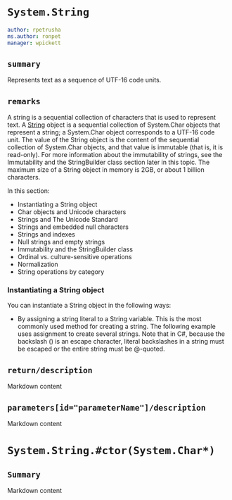 ﻿# `System.String`
``` yaml
author: rpetrusha
ms.author: ronpet
manager: wpickett
```
## `summary`
Represents text as a sequence of UTF-16 code units.

## `remarks`
A string is a sequential collection of characters that is used to represent text. A [String](https://docs.microsoft.com/en-us/dotnet/api/system.string?view=netframework-4.7) object is a sequential collection of System.Char objects that represent a string; a System.Char object corresponds to a UTF-16 code unit. The value of the String object is the content of the sequential collection of System.Char objects, and that value is immutable (that is, it is read-only). For more information about the immutability of strings, see the Immutability and the StringBuilder class section later in this topic. The maximum size of a String object in memory is 2GB, or about 1 billion characters.

In this section:

- Instantiating a String object
- Char objects and Unicode characters
- Strings and The Unicode Standard
- Strings and embedded null characters
- Strings and indexes
- Null strings and empty strings
- Immutability and the StringBuilder class
- Ordinal vs. culture-sensitive operations
- Normalization
- String operations by category

### Instantiating a String object

You can instantiate a String object in the following ways:

- By assigning a string literal to a String variable. This is the most commonly used method for creating a string. The following example uses assignment to create several strings. Note that in C#, because the backslash (\) is an escape character, literal backslashes in a string must be escaped or the entire string must be @-quoted. 

## `return/description`
Markdown content
## `parameters[id="parameterName"]/description`
Markdown content

# `System.String.#ctor(System.Char*)`

## `Summary`
Markdown content